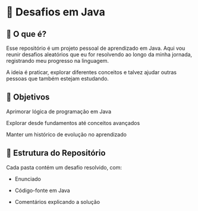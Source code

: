 # 🚀 Desafios em Java

## 📌 O que é?

Esse repositório é um projeto pessoal de aprendizado em Java.
Aqui vou reunir desafios aleatórios que eu for resolvendo ao longo da minha jornada, registrando meu progresso na linguagem.

A ideia é praticar, explorar diferentes conceitos e talvez ajudar outras pessoas que também estejam estudando.

## 🎯 Objetivos

Aprimorar lógica de programação em Java

Explorar desde fundamentos até conceitos avançados

Manter um histórico de evolução no aprendizado

## 📂 Estrutura do Repositório

Cada pasta contém um desafio resolvido, com:

- Enunciado

- Código-fonte em Java

- Comentários explicando a solução

